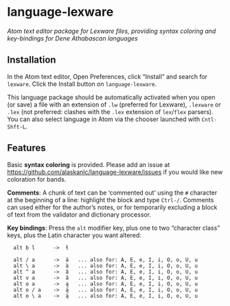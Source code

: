 # language-lexware

_Atom text editor package for Lexware files, providing syntax coloring
and key-bindings for Dene Athabascan languages_

## Installation

In the Atom text editor, Open Preferences, click “Install” and search
for `lexware`.  Click the Install button on `language-lexware`.

This language package should be automatically activated when you open
(or save) a file with an extension of `.lw` (preferred for Lexware),
`.lexware` or `.lex` (not preferred: clashes with the `.lex` extension
of `lex`/`flex` parsers). You can also select language in Atom via the
chooser launched with `Cntl-Shft-L`.

## Features

Basic **syntax coloring** is provided. Please add an issue at
<https://github.com/alaskanlc/language-lexware/issues> if you would
like new coloration for bands.

**Comments**: A chunk of text can be ‘commented out’ using the `#`
character at the beginning of a line: highlight the block and type
`Ctrl-/`. Comments can used either for the author’s notes, or for
temporarily excluding a block of text from the validator and
dictionary processor.

**Key bindings**: Press the `alt` modifier key, plus one to two
“character class” keys, plus the Latin character you want altered:

```
  alt b l      ->  ł 

  alt / a      ->  á   ... also for: A, E, e, I, i, O, o, U, u
  alt \ a      ->  à   ... also for: A, E, e, I, i, O, o, U, u
  alt ^ a      ->  â   ... also for: A, E, e, I, i, O, o, U, u
  alt v a      ->  ǎ   ... also for: A, E, e, I, i, O, o, U, u
  alt o a      ->  ą   ... also for: A, E, e, I, i, O, o, U, u
  alt o / a    ->  ą́   ... also for: A, E, e, I, i, O, o, U, u
  alt o \ a    ->  ą̀   ... also for: A, E, e, I, i, O, o, U, u
```
